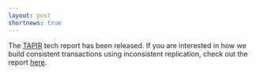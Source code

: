 ```yaml
---
layout: post
shortnews: true
---
```


The [TAPIR](research/tapir/) tech report has been released. If you are
interested in how we build consistent transactions using inconsistent
replication, check out the report [here](papers/tapir-tr14.pdf).